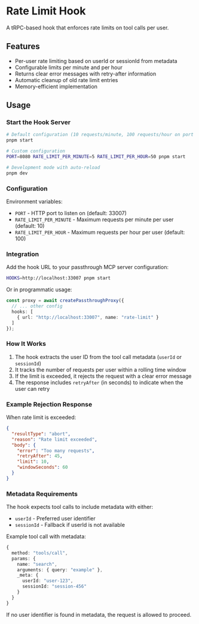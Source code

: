 # Rate Limit Hook

A tRPC-based hook that enforces rate limits on tool calls per user.

## Features

- Per-user rate limiting based on userId or sessionId from metadata
- Configurable limits per minute and per hour
- Returns clear error messages with retry-after information
- Automatic cleanup of old rate limit entries
- Memory-efficient implementation

## Usage

### Start the Hook Server

```bash
# Default configuration (10 requests/minute, 100 requests/hour on port 33007)
pnpm start

# Custom configuration
PORT=8080 RATE_LIMIT_PER_MINUTE=5 RATE_LIMIT_PER_HOUR=50 pnpm start

# Development mode with auto-reload
pnpm dev
```

### Configuration

Environment variables:
- `PORT` - HTTP port to listen on (default: 33007)
- `RATE_LIMIT_PER_MINUTE` - Maximum requests per minute per user (default: 10)
- `RATE_LIMIT_PER_HOUR` - Maximum requests per hour per user (default: 100)

### Integration

Add the hook URL to your passthrough MCP server configuration:

```bash
HOOKS=http://localhost:33007 pnpm start
```

Or in programmatic usage:

```typescript
const proxy = await createPassthroughProxy({
  // ... other config
  hooks: [
    { url: "http://localhost:33007", name: "rate-limit" }
  ]
});
```

### How It Works

1. The hook extracts the user ID from the tool call metadata (`userId` or `sessionId`)
2. It tracks the number of requests per user within a rolling time window
3. If the limit is exceeded, it rejects the request with a clear error message
4. The response includes `retryAfter` (in seconds) to indicate when the user can retry

### Example Rejection Response

When rate limit is exceeded:

```json
{
  "resultType": "abort",
  "reason": "Rate limit exceeded",
  "body": {
    "error": "Too many requests",
    "retryAfter": 45,
    "limit": 10,
    "windowSeconds": 60
  }
}
```

### Metadata Requirements

The hook expects tool calls to include metadata with either:
- `userId` - Preferred user identifier
- `sessionId` - Fallback if userId is not available

Example tool call with metadata:

```typescript
{
  method: "tools/call",
  params: {
    name: "search",
    arguments: { query: "example" },
    _meta: {
      userId: "user-123",
      sessionId: "session-456"
    }
  }
}
```

If no user identifier is found in metadata, the request is allowed to proceed.